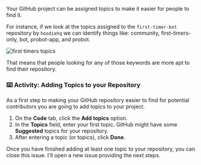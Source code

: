 Your GitHub project can be assigned topics to make it easier for people to find it. 

For instance, if we look at the topics assigned to the `first-timer-bot` repository by `hoodiehq` we can identify things like: community, first-timers-only, bot, probot-app, and probot. 

![first timers topics](https://lab.github.com/public/images/first_timers_bot_topics.png)

That means that people looking for any of those keywords are more apt to find their repository. 

### :keyboard: Activity: Adding Topics to your Repository

As a first step to making your GitHub repository easier to find for potential contributors you are going to add topics to your project.

1. On the **Code** tab, click the **Add topics** option.
1. In the **Topics** field, enter your first topic. GitHub might have some **Suggested** topics for your repository.
1. After entering a topic (or topics), click **Done**.

Once you have finished adding at least one topic to your repository, you can close this issue. I'll open a new issue providing the next steps.